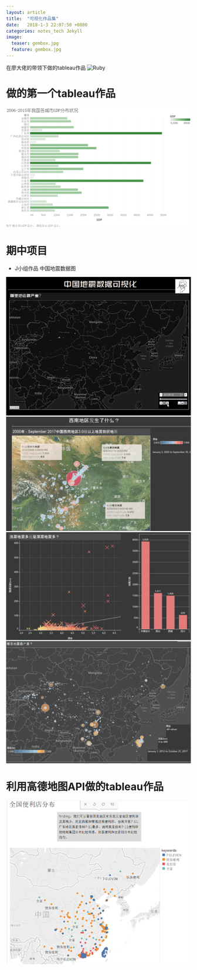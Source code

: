 ```yaml
---
layout: article
title:  "可视化作品集"
date:   2018-1-3 22:07:50 +0800
categories: notes_tech Jekyll
image:
  teaser: gembox.jpg
  feature: gembox.jpg
---
```

在廖大佬的带领下做的tableau作品
![Ruby](https://www.ruby-lang.org/images/header-ruby-logo.png)

# 做的第一个tableau作品
<img border="0" src="/images/第一个tableau作品.png" >

# 期中项目
* J小组作品 中国地震数据图
<img border="0" src="/images/China__2012-2017_Earthquakes_Visualization (1).gif" >

<img border="0" src="/images/qz.png" >
<img border="0" src="/images/qz1.png" >
<img border="0" src="/images/qz3.png" >

# 利用高德地图API做的tableau作品

<img border="0" src="/images/qz2.png" >

